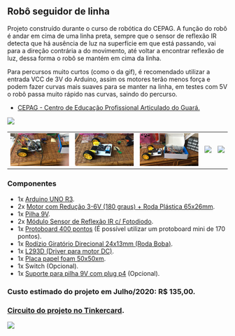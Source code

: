 ## Robô seguidor de linha

Projeto construído durante o curso de robótica do CEPAG. A função do robô é andar em cima de uma linha preta, sempre que o sensor de reflexão IR detecta que há ausência de luz na superfície em que está passando, vai para a direção contrária a do movimento, até voltar a encontrar reflexão de luz, dessa forma o robô se mantém em cima da linha.

Para percursos muito curtos (como o da gif), é recomendado utilizar a entrada VCC de 3V do Arduino, assim os motores terão menos força e podem fazer curvas mais suaves para se manter na linha, em testes com 5V o robô passa muito rápido nas curvas, saindo do percurso.

- [CEPAG - Centro de Educação Profissional Articulado do Guará.](http://www.cepag.se.df.gov.br)

<img src="https://github.com/pedropapa/robot-linefollower/blob/master/assets/apresentacao.gif?raw=true" width="400px"/>

<table>
    <td><img src="https://github.com/pedropapa/robot-linefollower/blob/master/assets/foto1.jpg?raw=true" width="300px"/></td>
    <td><img src="https://github.com/pedropapa/robot-linefollower/blob/master/assets/foto2.jpg?raw=true" width="300px"/></td>
    <td><img src="https://github.com/pedropapa/robot-linefollower/blob/master/assets/foto3.jpg?raw=true" width="300px"/></td>
    <td><img src="https://github.com/pedropapa/robot-linefollower/blob/master/assets/foto4.png?raw=true" width="300px"/></td>
    <td><img src="https://github.com/pedropapa/robot-linefollower/blob/master/assets/foto5.png?raw=true" width="300px"/></td>
</table>

### Componentes

- 1x [Arduino UNO R3](https://www.huinfinito.com.br/arduino/1033-arduino-uno-com-atmega328-smd.html).
- 2x [Motor com Redução 3-6V (180 graus) + Roda Plástica 65x26mm](https://www.huinfinito.com.br/motores/787-kit-motor-reducao-3-6v-180-graus-roda.html).
- 1x [Pilha 9V](https://www.huinfinito.com.br/baterias-acessorios/695-bateria-vertical-9v-170mah-nao-recarregavel.html).
- 2x [Módulo Sensor de Reflexão IR c/ Fotodiodo](https://www.huinfinito.com.br/sensores/1557-modulo-sensor-de-linha-ir-c-fotodiodo.html).
- 1x [Protoboard 400 pontos](https://www.huinfinito.com.br/protoboards/1111-protoboard-400-pontos.html) (É possível utilizar um protoboard mini de 170 pontos).
- 1x [Rodízio Giratório Direcional 24x13mm (Roda Boba)](https://www.huinfinito.com.br/motores/1568-rodizio-giratorio-direcional-24x13mm-roda-boba.html).
- 1x [L293D (Driver para motor DC)](https://www.huinfinito.com.br/drivers-controladores/233-l293d.html).
- 1x [Placa papel foam 50x50xm](https://www.kalunga.com.br/depto/apresentacao/placas-foam/17/1457).
- 1x Switch (Opcional).
- 1x [Suporte para pilha 9V com plug p4](https://www.huinfinito.com.br/baterias-acessorios/818-suporte-1pilha-9v-com-plug-p4.html) (Opcional).

### Custo estimado do projeto em Julho/2020: R$ 135,00.

### [Circuito do projeto no Tinkercard](https://www.tinkercad.com/things/e2qDZYjSq8F).
<img src="https://csg.tinkercad.com/things/e2qDZYjSq8F/t725.png?rev=1595460689514000000&s=&v=1&type=circuits"/>
